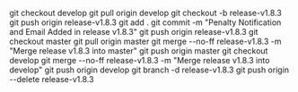 git checkout develop
git pull origin develop
git checkout -b release-v1.8.3
git push origin release-v1.8.3
git add .
git commit -m "Penalty Notification and Email Added in release v1.8.3"
git push origin release-v1.8.3
git checkout master
git pull origin master
git merge --no-ff release-v1.8.3 -m "Merge release v1.8.3 into master"
git push origin master
git checkout develop
git merge --no-ff release-v1.8.3 -m "Merge release v1.8.3 into develop"
git push origin develop
git branch -d release-v1.8.3
git push origin --delete release-v1.8.3

